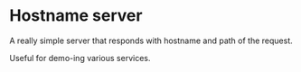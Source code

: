 # Hostname server

A really simple server that responds with hostname and path of the request.

Useful for demo-ing various services.
